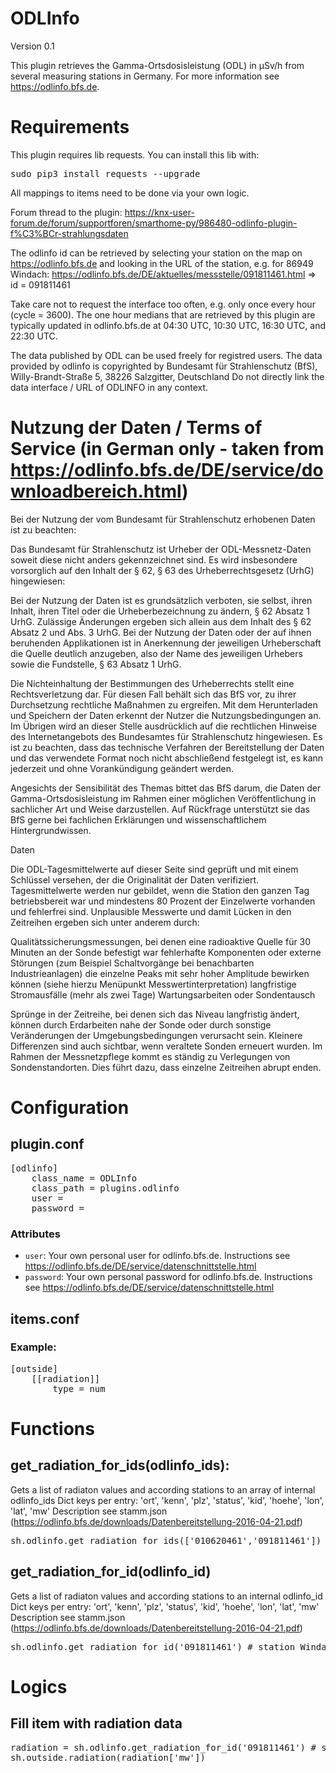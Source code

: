 # ODLInfo

Version 0.1

This plugin retrieves the Gamma-Ortsdosisleistung (ODL) in µSv/h from several measuring stations in Germany.
For more information see https://odlinfo.bfs.de.

# Requirements
This plugin requires lib requests. You can install this lib with: 
<pre>
sudo pip3 install requests --upgrade
</pre>

All mappings to items need to be done via your own logic.

Forum thread to the plugin: https://knx-user-forum.de/forum/supportforen/smarthome-py/986480-odlinfo-plugin-f%C3%BCr-strahlungsdaten

The odlinfo id can be retrieved by selecting your station on the map on https://odlinfo.bfs.de and looking in the URL
of the station, e.g. for 86949 Windach: https://odlinfo.bfs.de/DE/aktuelles/messstelle/091811461.html => id = 091811461

Take care not to request the interface too often, e.g. only once every hour (cycle = 3600).
The one hour medians that are retrieved by this plugin are typically updated in odlinfo.bfs.de at 04:30 UTC, 10:30 UTC,
16:30 UTC, and 22:30 UTC.

The data published by ODL can be used freely for registred users. The data provided by odlinfo is
copyrighted by Bundesamt für Strahlenschutz (BfS), Willy-Brandt-Straße 5, 38226 Salzgitter, Deutschland
Do not directly link the data interface / URL of ODLINFO in any context.

# Nutzung der Daten / Terms of Service (in German only - taken from https://odlinfo.bfs.de/DE/service/downloadbereich.html)

Bei der Nutzung der vom Bundesamt für Strahlenschutz erhobenen Daten ist zu beachten:

Das Bundesamt für Strahlenschutz ist Urheber der ODL-Messnetz-Daten soweit diese nicht anders gekennzeichnet sind.
Es wird insbesondere vorsorglich auf den Inhalt der § 62, § 63 des Urheberrechtsgesetz (UrhG) hingewiesen:

Bei der Nutzung der Daten ist es grundsätzlich verboten, sie selbst, ihren Inhalt, ihren Titel oder die
Urheberbezeichnung zu ändern, § 62 Absatz 1 UrhG. Zulässige Änderungen ergeben sich allein aus dem Inhalt des § 62
Absatz 2 und Abs. 3 UrhG.
Bei der Nutzung der Daten oder der auf ihnen beruhenden Applikationen ist in Anerkennung der jeweiligen Urheberschaft
die Quelle deutlich anzugeben, also der Name des jeweiligen Urhebers sowie die Fundstelle, § 63 Absatz 1 UrhG.

Die Nichteinhaltung der Bestimmungen des Urheberrechts stellt eine Rechtsverletzung dar. Für diesen Fall behält sich
das BfS vor, zu ihrer Durchsetzung rechtliche Maßnahmen zu ergreifen. Mit dem Herunterladen und Speichern der Daten
erkennt der Nutzer die Nutzungsbedingungen an.
Im Übrigen wird an dieser Stelle ausdrücklich auf die rechtlichen Hinweise des Internetangebots des Bundesamtes für
Strahlenschutz hingewiesen. Es ist zu beachten, dass das technische Verfahren der Bereitstellung der Daten und das
verwendete Format noch nicht abschließend festgelegt ist, es kann jederzeit und ohne Vorankündigung geändert werden.

Angesichts der Sensibilität des Themas bittet das BfS darum, die Daten der Gamma-Ortsdosisleistung im Rahmen einer
möglichen Veröffentlichung in sachlicher Art und Weise darzustellen. Auf Rückfrage unterstützt sie das BfS gerne bei
fachlichen Erklärungen und wissenschaftlichem Hintergrundwissen.

Daten

Die ODL-Tagesmittelwerte auf dieser Seite sind geprüft und mit einem Schlüssel versehen, der die Originalität der
Daten verifiziert. Tagesmittelwerte werden nur gebildet, wenn die Station den ganzen Tag betriebsbereit war und
mindestens 80 Prozent der Einzelwerte vorhanden und fehlerfrei sind. Unplausible Messwerte und damit Lücken in den
Zeitreihen ergeben sich unter anderem durch:

Qualitätssicherungsmessungen, bei denen eine radioaktive Quelle für 30 Minuten an der Sonde befestigt war
fehlerhafte Komponenten oder externe Störungen (zum Beispiel Schaltvorgänge bei benachbarten Industrieanlagen) die
einzelne Peaks mit sehr hoher Amplitude bewirken können (siehe hierzu Menüpunkt Messwertinterpretation)
langfristige Stromausfälle (mehr als zwei Tage)
Wartungsarbeiten oder Sondentausch

Sprünge in der Zeitreihe, bei denen sich das Niveau langfristig ändert, können durch Erdarbeiten nahe der Sonde oder
durch sonstige Veränderungen der Umgebungsbedingungen verursacht sein. Kleinere Differenzen sind auch sichtbar, wenn
veraltete Sonden erneuert wurden. Im Rahmen der Messnetzpflege kommt es ständig zu Verlegungen von Sondenstandorten.
Dies führt dazu, dass einzelne Zeitreihen abrupt enden.

# Configuration

## plugin.conf
<pre>
[odlinfo]
    class_name = ODLInfo
    class_path = plugins.odlinfo
    user = <your own user>
    password = <your own password>
</pre>

### Attributes
  * `user`: Your own personal user for odlinfo.bfs.de. Instructions see https://odlinfo.bfs.de/DE/service/datenschnittstelle.html
  * `password`: Your own personal password for odlinfo.bfs.de. Instructions see https://odlinfo.bfs.de/DE/service/datenschnittstelle.html

## items.conf

### Example:
<pre>
[outside]
    [[radiation]]
        type = num
</pre>

# Functions

## get_radiation_for_ids(odlinfo_ids):
Gets a list of radiaton values and according stations to an array of internal odlinfo_ids
Dict keys per entry: 'ort', 'kenn', 'plz', 'status', 'kid', 'hoehe', 'lon', 'lat', 'mw'
Description see stamm.json (https://odlinfo.bfs.de/downloads/Datenbereitstellung-2016-04-21.pdf)
<pre>
sh.odlinfo.get_radiation_for_ids(['010620461','091811461']) # station Meddewade and Windach
</pre>

## get_radiation_for_id(odlinfo_id)
Gets a list of radiaton values and according stations to an internal odlinfo_id
Dict keys per entry: 'ort', 'kenn', 'plz', 'status', 'kid', 'hoehe', 'lon', 'lat', 'mw'
Description see stamm.json (https://odlinfo.bfs.de/downloads/Datenbereitstellung-2016-04-21.pdf)
<pre>
sh.odlinfo.get_radiation_for_id('091811461') # station Windach
</pre>

# Logics

## Fill item with radiation data
<pre>
radiation = sh.odlinfo.get_radiation_for_id('091811461') # station Windach
sh.outside.radiation(radiation['mw'])
</pre>
